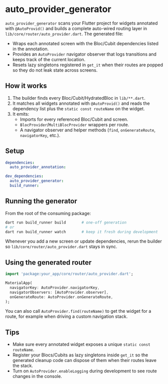 # auto_provider_generator

`auto_provider_generator` scans your Flutter project for widgets annotated with
`@AutoProvid()` and builds a complete auto-wired routing layer in
`lib/core/router/auto_provider.dart`. The generated file:

- Wraps each annotated screen with the Bloc/Cubit dependencies listed in the
  annotation.
- Provides an `AutoProvider` navigator observer that logs transitions and keeps
  track of the current location.
- Resets lazy singletons registered in `get_it` when their routes are popped so
  they do not leak state across screens.

## How it works

1. The builder finds every Bloc/Cubit/HydratedBloc in `lib/**.dart`.
2. It matches all widgets annotated with `@AutoProvid()` and reads the
   dependency list plus the `static const routeName` on the widget.
3. It emits:
   - Imports for every referenced Bloc/Cubit and screen.
   - `BlocProvider`/`MultiBlocProvider` wrappers per route.
   - A navigator observer and helper methods (`find`, `onGenerateRoute`,
     `navigatorKey`, etc.).

## Setup

```yaml
dependencies:
  auto_provider_annotation:

dev_dependencies:
  auto_provider_generator:
  build_runner:
```

## Running the generator

From the root of the consuming package:

```bash
dart run build_runner build       # one-off generation
# or
dart run build_runner watch       # keep it fresh during development
```

Whenever you add a new screen or update dependencies, rerun the builder so
`lib/core/router/auto_provider.dart` stays in sync.

## Using the generated router

```dart
import 'package:your_app/core/router/auto_provider.dart';

MaterialApp(
  navigatorKey: AutoProvider.navigatorKey,
  navigatorObservers: [AutoProvider.observer],
  onGenerateRoute: AutoProvider.onGenerateRoute,
);
```

You can also call `AutoProvider.find(routeName)` to get the widget for a route,
for example when driving a custom navigation stack.

## Tips

- Make sure every annotated widget exposes a unique `static const routeName`.
- Register your Blocs/Cubits as lazy singletons inside `get_it` so the generated
  cleanup code can dispose of them when their routes leave the stack.
- Turn on `AutoProvider.enableLogging` during development to see route changes
  in the console.
